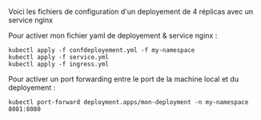 Voici les fichiers de configuration d'un deployement de 4 réplicas avec un service nginx

Pour activer mon fichier yaml de deployement & service nginx : 

```
kubectl apply -f confdeployement.yml -f my-namespace
kubectl apply -f service.yml
kubectl apply -f ingress.yml
```
Pour activer un port forwarding entre le port de la machine local et du deployement :
```
kubectl port-forward deployment.apps/mon-deployment -n my-namespace 8081:8080
```

